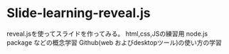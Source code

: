 # Slide-learning-reveal.js
reveal.jsを使ってスライドを作ってみる。
html,css,JSの練習用
node.js package などの概念学習
Github(web およびdesktopツール)の使い方の学習
